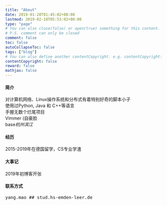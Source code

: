 ```yaml
---
title: "About"
date: 2019-01-28T01:45:02+08:00
lastmod: 2019-02-18T05:53:02+08:00  
type: "page"
# You can also close(false) or open(true) something for this content.
# P.S. comment can only be closed
comment: false
toc: false
autoCollapseToc: false
tags: ["blog"]
# You can also define another contentCopyright. e.g. contentCopyright: "This is another copyright."
contentCopyright: false
reward: false
mathjax: false
---
```


#### 简介
对计算机网络、Linux操作系统和分布式有着特别好奇的脚本小子  
使用过Python, Java 和 C++等语言   
手握无数个烂尾项目  
Vimmer (自豪脸  
base*杭州滨江*
#### 经历
2015-2019年在德国留学，CS专业学渣
#### 大事记
2019年初博客开张
#### 联系方式
<kbd>yang.mao ## stud.hs-emden-leer.de</kbd>
<!--more-->
